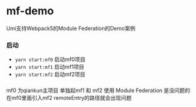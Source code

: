 # mf-demo
Umi支持Webpack5的Module Federation的Demo案例

### 启动
* `yarn start:mf0` 启动mf0项目
* `yarn start:mf1` 启动mf1项目
* `yarn start:mf2` 启动mf2项目

### 
mf0 为qiankun主项目
单独起mf1 和 mf2 使用 Module Federation 是没问题的
在mf0里面引入mf2 remoteEntry的路径就会出现问题
